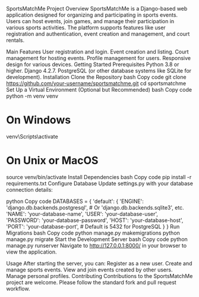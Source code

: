 SportsMatchMe
Project Overview
SportsMatchMe is a Django-based web application designed for organizing and participating in sports events. Users can host events, join games, and manage their participation in various sports activities. The platform supports features like user registration and authentication, event creation and management, and court rentals.

Main Features
User registration and login.
Event creation and listing.
Court management for hosting events.
Profile management for users.
Responsive design for various devices.
Getting Started
Prerequisites
Python 3.8 or higher.
Django 4.2.7.
PostgreSQL (or other database systems like SQLite for development).
Installation
Clone the Repository
bash
Copy code
git clone https://github.com/your-username/sportsmatchme.git
cd sportsmatchme
Set Up a Virtual Environment (Optional but Recommended)
bash
Copy code
python -m venv venv
# On Windows
venv\Scripts\activate
# On Unix or MacOS
source venv/bin/activate
Install Dependencies
bash
Copy code
pip install -r requirements.txt
Configure Database
Update settings.py with your database connection details:

python
Copy code
DATABASES = {
    'default': {
        'ENGINE': 'django.db.backends.postgresql',  # Or 'django.db.backends.sqlite3', etc.
        'NAME': 'your-database-name',
        'USER': 'your-database-user',
        'PASSWORD': 'your-database-password',
        'HOST': 'your-database-host',
        'PORT': 'your-database-port',  # Default is 5432 for PostgreSQL
    }
}
Run Migrations
bash
Copy code
python manage.py makemigrations
python manage.py migrate
Start the Development Server
bash
Copy code
python manage.py runserver
Navigate to http://127.0.0.1:8000/ in your browser to view the application.

Usage
After starting the server, you can:
Register as a new user.
Create and manage sports events.
View and join events created by other users.
Manage personal profiles.
Contributing
Contributions to the SportsMatchMe project are welcome. Please follow the standard fork and pull request workflow.
